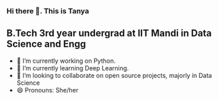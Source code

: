 ### Hi there 👋. This is Tanya

## B.Tech 3rd year undergrad at IIT Mandi in Data Science and Engg

<!--
**tanyasheru23/tanyasheru23** is a ✨ _special_ ✨ repository because its `README.md` (this file) appears on your GitHub profile.

Here are some ideas to get you started:

- 🔭 I’m currently working on ...
- 🌱 I’m currently learning ...
- 👯 I’m looking to collaborate on ...
- 🤔 I’m looking for help with ...
- 💬 Ask me about ...
- 📫 How to reach me: ...
- 😄 Pronouns: ...
- ⚡ Fun fact: ...
-->
- 🔭 I’m currently working on Python.
- 🌱 I’m currently learning Deep Learning.
- 👯 I’m looking to collaborate on open source projects, majorly in Data Science
- 😄 Pronouns: She/her
